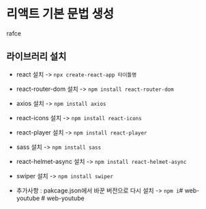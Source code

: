 # 리액트 기본 문법 생성

rafce


## 라이브러리 설치

- react 설치 -> ` npx create-react-app 타이틀명 `
- react-router-dom 설치 -> ` npm install react-router-dom `
- axios 설치 -> ` npm install axios `
- react-icons 설치 -> ` npm install react-icons `
- react-player 설치 -> ` npm install react-player `
- sass 설치 -> ` npm install sass `
- react-helmet-async 설치 -> ` npm install react-helmet-async `
- swiper 설치 -> ` npm install swiper `

- 추가사항 : pakcage.json에서 바꾼 버전으로 다시 설치 -> ` npm i `#   w e b - y o u t u b e  
 #   w e b - y o u t u b e  
 